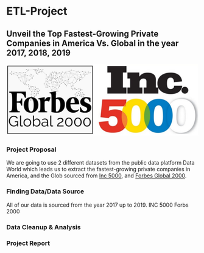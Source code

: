 # ETL-Project

## Unveil the Top Fastest-Growing Private Companies in America Vs. Global in the year 2017, 2018, 2019
                          
![ETL_project](Image/combine_images.jpg)  

### Project Proposal
We are going to use 2 different datasets from the public data platform Data World which leads us to extract the fastest-growing private companies in America, and the Glob sourced from [Inc 5000](https://www.inc.com/inc5000/2019/top-private-companies-2019-inc5000.html), and [Forbes Global 2000](https://www.forbes.com/global2000/#6b08d4d8335d). 


### Finding Data/Data Source
All of our data is sourced from the year 2017 up to 2019. 
INC 5000
Forbs 2000
### Data Cleanup & Analysis
### Project Report



